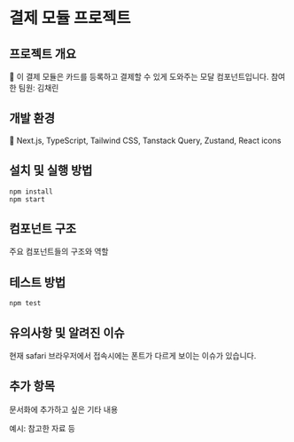 # 결제 모듈 프로젝트

## 프로젝트 개요

🚀 이 결제 모듈은 카드를 등록하고 결제할 수 있게 도와주는 모달 컴포넌트입니다.
참여한 팀원: 김채린

## 개발 환경

🦖 Next.js, TypeScript, Tailwind CSS, Tanstack Query, Zustand, React icons

## 설치 및 실행 방법

```
npm install
npm start
```

## 컴포넌트 구조

주요 컴포넌트들의 구조와 역할

## 테스트 방법

```
npm test
```

## 유의사항 및 알려진 이슈

현재 safari 브라우저에서 접속시에는 폰트가 다르게 보이는 이슈가 있습니다.

## 추가 항목

문서화에 추가하고 싶은 기타 내용

예시: 참고한 자료 등